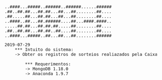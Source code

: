 ﻿<pre>
..####...#####..######..######......######
.##..##.##...##.##...##...##........##....
.##.....##...##.##...##...##........##....
..####..##...##.######....##...####.####..
.....##.##...##.##.##.....##........##....
.##..##.##...##.##..##....##........##....
..####...#####..##...##...##........######
</pre>
<pre>
2019-07-29
	*** Intuito do sistema:
	-> Obter os registros de sorteios realiazados pela Caixa Econômica Federal, com fins de estudo e análise de dados.

    	*** Requerimentos:
		-> MongoDB 1.18.0
		-> Anaconda 1.9.7
</pre>
